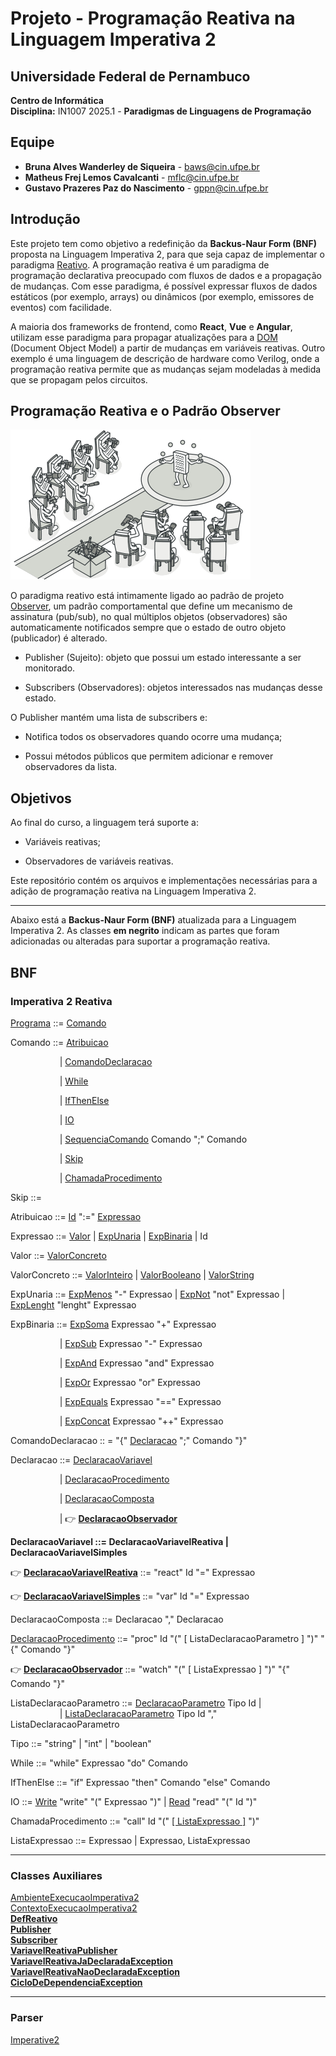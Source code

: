 # Projeto - Programação Reativa na Linguagem Imperativa 2

## Universidade Federal de Pernambuco  
**Centro de Informática**  
**Disciplina:** IN1007 2025.1 - **Paradigmas de Linguagens de Programação**  

## Equipe
- **Bruna Alves Wanderley de Siqueira** - [baws@cin.ufpe.br](mailto:baws@cin.ufpe.br)  
- **Matheus Frej Lemos Cavalcanti** - [mflc@cin.ufpe.br](mailto:mflc@cin.ufpe.br)  
- **Gustavo Prazeres Paz do Nascimento** - [gppn@cin.ufpe.br](mailto:gppn@cin.ufpe.br)  

## Introdução
Este projeto tem como objetivo a redefinição da **Backus-Naur Form (BNF)** proposta na Linguagem Imperativa 2, para que seja capaz de implementar o paradigma [Reativo](https://en.wikipedia.org/wiki/Reactive_programming). A programação reativa é um paradigma de programação declarativa preocupado com fluxos de dados e a propagação de mudanças. Com esse paradigma, é possível expressar fluxos de dados estáticos (por exemplo, arrays) ou dinâmicos (por exemplo, emissores de eventos) com facilidade.

A maioria dos frameworks de frontend, como **React**, **Vue** e **Angular**, utilizam esse paradigma para propagar atualizações para a [DOM](https://developer.mozilla.org/pt-BR/docs/Web/API/Document_Object_Model/Introduction) (Document Object Model) a partir de mudanças em variáveis reativas. Outro exemplo é uma linguagem de descrição de hardware como Verilog, onde a programação reativa permite que as mudanças sejam modeladas à medida que se propagam pelos circuitos.

## Programação Reativa e o Padrão Observer
![Observer](PLP/observer.jpg)

O paradigma reativo está intimamente ligado ao padrão de projeto [Observer](https://refactoring.guru/design-patterns/observer), um padrão comportamental que define um mecanismo de assinatura (pub/sub), no qual múltiplos objetos (observadores) são automaticamente notificados sempre que o estado de outro objeto (publicador) é alterado.

- Publisher (Sujeito): objeto que possui um estado interessante a ser monitorado.

- Subscribers (Observadores): objetos interessados nas mudanças desse estado.

O Publisher mantém uma lista de subscribers e:

- Notifica todos os observadores quando ocorre uma mudança;

- Possui métodos públicos que permitem adicionar e remover observadores da lista.

## Objetivos
Ao final do curso, a linguagem terá suporte a:

- Variáveis reativas;

- Observadores de variáveis reativas.

Este repositório contém os arquivos e implementações necessárias para a adição de programação reativa na Linguagem Imperativa 2.

---
Abaixo está a **Backus-Naur Form (BNF)** atualizada para a Linguagem Imperativa 2. As classes **em negrito** indicam as partes que foram adicionadas ou alteradas para suportar a programação reativa.


## BNF
<h3> Imperativa 2 Reativa</h3>

[Programa](PLP/Imperativa2/src/li2/plp/imperative2/Programa.java) ::= [Comando](PLP/Imperativa2/src/li2/plp/imperative1/command/Comando.java )

Comando ::= [Atribuicao](PLP/Imperativa2/src/li2/plp/imperative1/command/Atribuicao.java)

&emsp; &emsp; &emsp; &emsp;  &ensp;| [ComandoDeclaracao](PLP/Imperativa2/src/li2/plp/imperative1/command/ComandoDeclaracao.java)

&emsp; &emsp; &emsp; &emsp;  &ensp;| [While](PLP/Imperativa2/src/li2/plp/imperative1/command/While.java)

&emsp; &emsp; &emsp; &emsp;  &ensp;| [IfThenElse](PLP/Imperativa2/src/li2/plp/imperative1/command/IfThenElse.java)

&emsp; &emsp; &emsp; &emsp;  &ensp;| [IO](PLP/Imperativa2/src/li2/plp/imperative1/command/IO.java)

&emsp; &emsp; &emsp; &emsp;  &ensp;| [SequenciaComando](PLP/Imperativa2/src/li2/plp/imperative1/command/SequenciaComando.java) Comando ";" Comando

&emsp; &emsp; &emsp; &emsp;  &ensp;| [Skip](PLP/Imperativa2/src/li2/plp/imperative1/command/Skip.java)

&emsp; &emsp; &emsp; &emsp;  &ensp;| [ChamadaProcedimento](PLP/Imperativa2/src/li2/plp/imperative2/command/ChamadaProcedimento.java)

Skip ::= 

Atribuicao ::= [Id](PLP/Imperativa2/src/li2/plp/expressions2/expression/Id.java) ":=" [Expressao](PLP/Imperativa2/src/li2/plp/expressions2/expression/Expressao.java)

Expressao ::= [Valor](PLP/Imperativa2/src/li2/plp/expressions2/expression/Valor.java) | [ExpUnaria](PLP/Imperativa2/src/li2/plp/expressions2/expression/ExpUnaria.java) | [ExpBinaria](PLP/Imperativa2/src/li2/plp/expressions2/expression/ExpBinaria.java ) | Id

Valor ::= [ValorConcreto](PLP/Imperativa2/src/li2/plp/expressions2/expression/ValorConcreto.java)

ValorConcreto ::= [ValorInteiro](PLP/Imperativa2/src/li2/plp/expressions2/expression/ValorInteiro.java ) 
| [ValorBooleano](PLP/Imperativa2/src/li2/plp/expressions2/expression/ValorBooleano.java) 
| [ValorString](PLP/Imperativa2/src/li2/plp/expressions2/expression/ValorString.java)

ExpUnaria ::= [ExpMenos](PLP/Imperativa2/src/li2/plp/expressions2/expression/ExpMenos.java ) "-" Expressao | [ExpNot](PLP/Imperativa2/src/li2/plp/expressions2/expression/ExpNot.java ) "not" Expressao | [ExpLenght](PLP/Imperativa2/src/li2/plp/expressions2/expression/ExpLength.java) "lenght" Expressao

ExpBinaria ::=  [ExpSoma](PLP/Imperativa2/src/li2/plp/expressions2/expression/ExpSoma.java) Expressao "+" Expressao

&emsp; &emsp; &emsp; &emsp;  &ensp;| [ExpSub](PLP/Imperativa2/src/li2/plp/expressions2/expression/ExpSub.java) Expressao "-" Expressao

&emsp; &emsp; &emsp; &emsp;  &ensp;| [ExpAnd](PLP/Imperativa2/src/li2/plp/expressions2/expression/ExpAnd.java) Expressao "and" Expressao

&emsp; &emsp; &emsp; &emsp;  &ensp;| [ExpOr](PLP/Imperativa2/src/li2/plp/expressions2/expression/ExpOr.java) Expressao "or" Expressao

&emsp; &emsp; &emsp; &emsp;  &ensp;| [ExpEquals](PLP/Imperativa2/src/li2/plp/expressions2/expression/ExpEquals.java) Expressao "==" Expressao

&emsp; &emsp; &emsp; &emsp;  &ensp;| [ExpConcat](PLP/Imperativa2/src/li2/plp/expressions2/expression/ExpConcat.java) Expressao "++" Expressao

ComandoDeclaracao :: = "{" [Declaracao](PLP/Imperativa2/src/li2/plp/imperative1/declaration/Declaracao.java) ";" Comando "}"

Declaracao ::= [DeclaracaoVariavel](PLP/Imperativa2/src/li2/plp/imperative1/declaration/DeclaracaoVariavel.java)

&emsp; &emsp; &emsp; &emsp;  &ensp;| [DeclaracaoProcedimento](PLP/Imperativa2/src/li2/plp/imperative2/declaration/DeclaracaoProcedimento.java)

&emsp; &emsp; &emsp; &emsp;  &ensp;| [DeclaracaoComposta](PLP/Imperativa2/src/li2/plp/imperative1/declaration/DeclaracaoComposta.java)

&emsp; &emsp; &emsp; &emsp;  &ensp;| 👉 [**DeclaracaoObservador**](PLP/Imperativa2/src/li2/plp/imperative2/declaration/DeclaracaoObservador.java)

**DeclaracaoVariavel ::= DeclaracaoVariavelReativa | DeclaracaoVariavelSimples**

👉 [**DeclaracaoVariavelReativa**](PLP/Imperativa2/src/li2/plp/imperative2/declaration/DeclaracaoVariavelReativa.java) ::= "react" Id "=" Expressao

👉 [**DeclaracaoVariavelSimples**](PLP/Imperativa2/src/li2/plp/imperative2/declaration/DeclaracaoVariavelSimples.java) ::= "var" Id "=" Expressao 


DeclaracaoComposta ::= Declaracao "," Declaracao

[DeclaracaoProcedimento](PLP/Imperativa2/src/li2/plp/imperative2/declaration/DeclaracaoProcedimento.java) ::= "proc" Id "(" [ ListaDeclaracaoParametro ] ")" "{" Comando "}"

👉 [**DeclaracaoObservador**](PLP/Imperativa2/src/li2/plp/imperative2/declaration/DeclaracaoObservador.java) ::= "watch" "(" [ ListaExpressao ] ")" "{" Comando "}"

ListaDeclaracaoParametro ::= [DeclaracaoParametro](PLP/Imperativa2/src/li2/plp/imperative2/declaration/DeclaracaoParametro.java) Tipo Id |\
 &emsp; &emsp; &emsp; &emsp;  &ensp;| [ListaDeclaracaoParametro](PLP/Imperativa2/src/li2/plp/imperative2/declaration/ListaDeclaracaoParametro.java) Tipo Id "," ListaDeclaracaoParametro

Tipo ::= "string" | "int" | "boolean"

While ::= "while" Expressao "do" Comando

IfThenElse ::= "if" Expressao "then" Comando "else" Comando

IO ::= [Write](PLP/Imperativa2/src/li2/plp/imperative1/command/Write.java) "write" "(" Expressao ")" | [Read](PLP/Imperativa2/src/li2/plp/imperative1/command/Read.java) "read" "(" Id ")"

ChamadaProcedimento ::= "call" Id "(" [[ ListaExpressao ]](PLP/Imperativa2/src/li2/plp/imperative2/command/ListaExpressao.java) ")" 

ListaExpressao ::= Expressao | Expressao, ListaExpressao

---
### Classes Auxiliares
[AmbienteExecucaoImperativa2](PLP/Imperativa2/src/li2/plp/imperative2/memory/AmbienteExecucaoImperativa2.java)  
[ContextoExecucaoImperativa2](PLP/Imperativa2/src/li2/plp/imperative2/memory/ContextoExecucaoImperativa2.java)  
[**DefReativo**](PLP/Imperativa2/src/li2/plp/imperative2/declaration/DefReativo.java)  
[**Publisher**](PLP/Imperativa2/src/li2/plp/imperative2/observer/Publisher.java)  
[**Subscriber**](PLP/Imperativa2/src/li2/plp/imperative2/observer/Subscriber.java)  
[**VariavelReativaPublisher**](PLP/Imperativa2/src/li2/plp/imperative2/observer/VariavelReativaPublisher.java)  
[**VariavelReativaJaDeclaradaException**](PLP/Imperativa2/src/li2/plp/imperative2/memory/VariavelReativaJaDeclaradaException.java)  
[**VariavelReativaNaoDeclaradaException**](PLP/Imperativa2/src/li2/plp/imperative2/memory/VariavelReativaNaoDeclaradaException.java)  
[**CicloDeDependenciaException**](PLP/Imperativa2/src/li2/plp/imperative2/memory/CicloDeDependenciaException.java)



---
### Parser
[Imperative2](PLP/Imperativa2/src/li2/plp/imperative2/parser/Imperative2.jj)
